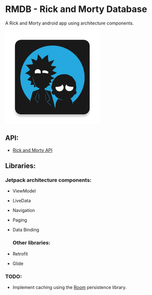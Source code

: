 # RMDB - Rick and Morty Database
A Rick and Morty android app using architecture components.

<img src="app/src/main/ic_launcher-web.png" width="300" title="Icon"/>

## API:
* <a href="https://rickandmortyapi.com">Rick and Morty API</a>


## Libraries:
  ### Jetpack architecture components:
* ViewModel
* LiveData
* Navigation
* Paging
* Data Binding

  ### Other libraries:
* Retrofit
* Glide

### TODO:
* Implement caching using the <a href="https://developer.android.com/topic/libraries/architecture/room">Room</a> persistence library.
